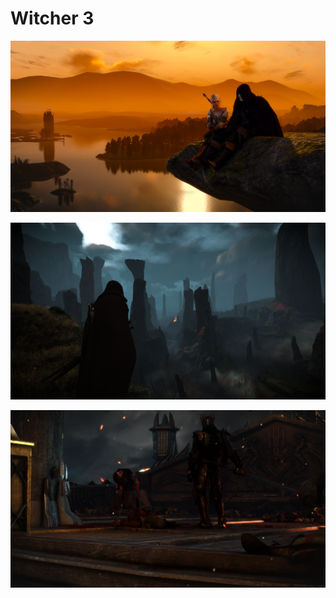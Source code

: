 # Witcher 3

<a href="Screenshot 2024-07-21 204106.png"><img alt="Screenshot 2024-07-21 204106.png" src="Screenshot 2024-07-21 204106.png"></a>

<a href="Screenshot 2024-07-21 212603.png"><img alt="Screenshot 2024-07-21 212603.png" src="Screenshot 2024-07-21 212603.png"></a>

<a href="Screenshot 2024-07-23 202330.png"><img alt="Screenshot 2024-07-23 202330.png" src="Screenshot 2024-07-23 202330.png"></a>
